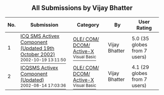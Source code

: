 ﻿<div align="center">

## All Submissions by Vijay Bhatter

</div>

No.  | Submission | Category | By   | User Rating
---- | ---------- | -------- | ---- | -----------
1 | [ICQ SMS Activex Component \(Updated 19th October 2002\)<br /><sup>2002-10-19 13:11:50</sup>](https://github.com/Planet-Source-Code/vijay-bhatter-icq-sms-activex-component-updated-19th-october-2002__1-39953) | [OLE/ COM/ DCOM/ Active\-X<br /><sup>Visual Basic</sup>](../ByCategory/ole-com-dcom-active-x__1-29.md) | Vijay Bhatter | 5.0 (35 globes from 7 users)
2 | [ICQSMS Activex Component \(Updated\)<br /><sup>2002-08-14 17:03:36</sup>](https://github.com/Planet-Source-Code/vijay-bhatter-icqsms-activex-component-updated__1-37794) | [OLE/ COM/ DCOM/ Active\-X<br /><sup>Visual Basic</sup>](../ByCategory/ole-com-dcom-active-x__1-29.md) | Vijay Bhatter | 4.1 (29 globes from 7 users)
